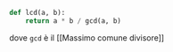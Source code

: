 ```python
def lcd(a, b):
	return a * b / gcd(a, b)
```
dove ```gcd``` è il [[Massimo comune divisore]]